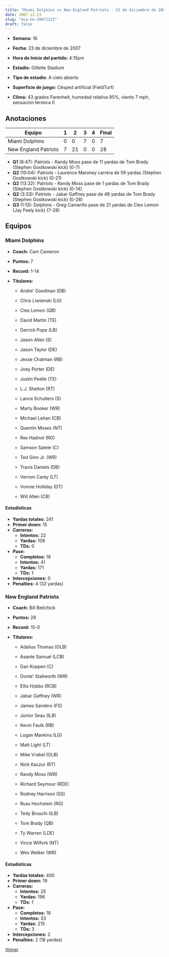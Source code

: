 ```yaml
---
title: "Miami Dolphins vs New England Patriots - 23 de diciembre de 2007"
date: 2007-12-23
slug: "mia-ne-20071223"
draft: false
---
```


* **Semana:** 16
* **Fecha:** 23 de diciembre de 2007

* **Hora de Inicio del partido:** 4:15pm
* **Estadio:** Gillette Stadium
* **Tipo de estadio:** A cielo abierto
* **Superficie de juego:** Césped artificial (FieldTurf)
* **Clima:** 43 grados Farenheit, humedad relativa 95%, viento 7 mph, sensación térmica 0





## Anotaciones
| Equipo | 1 | 2 | 3 | 4 | Final |
|--------|---|---|---|---|-------|
| Miami Dolphins  | 0 | 0 | 7 | 0  | 7 |
| New England Patriots  | 7 | 21 | 0 | 0  | 28 |
* **Q1** (8:47): Patriots - Randy Moss pase de 11 yardas de Tom Brady (Stephen Gostkowski kick) (0-7)
* **Q2** (10:04): Patriots - Laurence Maroney carrera de 59 yardas (Stephen Gostkowski kick) (0-21)
* **Q2** (13:32): Patriots - Randy Moss pase de 1 yardas de Tom Brady (Stephen Gostkowski kick) (0-14)
* **Q2** (3:33): Patriots - Jabar Gaffney pase de 48 yardas de Tom Brady (Stephen Gostkowski kick) (0-28)
* **Q3** (1:13): Dolphins - Greg Camarillo pase de 21 yardas de Cleo Lemon (Jay Feely kick) (7-28)


## Equipos


### Miami Dolphins
* **Coach:** Cam Cameron
* **Puntos:** 7
* **Record:** 1-14
* **Titulares:** 

  * Andre' Goodman (DB) 

  * Chris Liwienski (LG) 

  * Cleo Lemon (QB) 

  * David Martin (TE) 

  * Derrick Pope (LB) 

  * Jason Allen (S) 

  * Jason Taylor (DE) 

  * Jesse Chatman (RB) 

  * Joey Porter (DE) 

  * Justin Peelle (TE) 

  * L.J. Shelton (RT) 

  * Lance Schulters (S) 

  * Marty Booker (WR) 

  * Michael Lehan (CB) 

  * Quentin Moses (NT) 

  * Rex Hadnot (RG) 

  * Samson Satele (C) 

  * Ted Ginn Jr. (WR) 

  * Travis Daniels (DB) 

  * Vernon Carey (LT) 

  * Vonnie Holliday (DT) 

  * Will Allen (CB) 

#### Estadísticas
* **Yardas totales:** 241
* **Primer down:** 15
* **Carreras:**
  * **Intentos:** 22
  * **Yardas:** 108
  * **TDs:** 0
* **Pase:**
  * **Completos:** 18
  * **Intentos:** 41
  * **Yardas:** 171
  * **TDs:** 1
* **Intercepciones:** 0
* **Penalties:** 4 (32 yardas)

### New England Patriots
* **Coach:** Bill Belichick
* **Puntos:** 28
* **Record:** 15-0
* **Titulares:** 

  * Adalius Thomas (OLB) 

  * Asante Samuel (LCB) 

  * Dan Koppen (C) 

  * Donte' Stallworth (WR) 

  * Ellis Hobbs (RCB) 

  * Jabar Gaffney (WR) 

  * James Sanders (FS) 

  * Junior Seau (ILB) 

  * Kevin Faulk (RB) 

  * Logan Mankins (LG) 

  * Matt Light (LT) 

  * Mike Vrabel (OLB) 

  * Nick Kaczur (RT) 

  * Randy Moss (WR) 

  * Richard Seymour (RDE) 

  * Rodney Harrison (SS) 

  * Russ Hochstein (RG) 

  * Tedy Bruschi (ILB) 

  * Tom Brady (QB) 

  * Ty Warren (LDE) 

  * Vince Wilfork (NT) 

  * Wes Welker (WR) 

#### Estadísticas
* **Yardas totales:** 400
* **Primer down:** 19
* **Carreras:**
  * **Intentos:** 25
  * **Yardas:** 196
  * **TDs:** 1
* **Pase:**
  * **Completos:** 18
  * **Intentos:** 33
  * **Yardas:** 215
  * **TDs:** 3
* **Intercepciones:** 2
* **Penalties:** 2 (18 yardas)


[Volver](/historia/2007)

